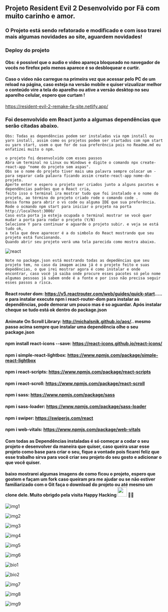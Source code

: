 ## Projeto Resident Evil 2 Desenvolvido por Fã com muito carinho e amor.

### O Projeto está sendo refatorado e modificado e com isso trarei mais algumas novidades ao site, aguardem novidades!
### 

### Deploy do projeto
#### Obs: é possível que o audio e video apareça bloqueado no navegador de vocês no firefox pelo menos aparece é so desbloquear e curtir.
#### Caso o video não carregue na primeira vez que acessar pelo PC de um reload na página, caso esteja na versão mobile e quiser vizualizar melhor o conteúdo vire a tela do aparelho ou ative a versão desktop no seu aparelho celular, espero que curtam !

https://resident-evil-2-remake-fa-site.netlify.app/

### Foi desenvolvido em React junto a algumas dependências que serão citadas abaixo.

````
Obs: Todas as dependências podem ser instaladas via npm install ou yarn install, assim como os projetos podem ser startados com npm start
ou yarn start, usem o que for de sua preferência pois no Readme.md eu enfatizei muito o npm.

o projeto foi desenvolvido com esses passos
Abra um terminal no Linux ou Windows e digite o comando npx create-react-app "nome do projeto sem aspas".
Obs se o nome do projeto tiver mais uma palavra sempre colocar um -para separar cada palavra ficando assim create-react-app nome-do-projeto.
Aperte enter e espero o projeto ser criados junto a alguns pacotes e dependências padrões que o React cria,
feito isso o terminal ira mostrar tudo que foi instalado e o nome do projeto, ao término do projeto criado rode o comando code .
dessa forma para abrir o vs code ou alguma IDE que sua preferência.
Rode o ocmando npm start para iniciar o projeto na porta http://localhost:3000/
Caso esta porta ja esteja ocupada o terminal mostrar se você quer mudar a porta para rodar o projeto (Y/N)
Selecione Y para continuar e aguarde o projeto subir. e veja se está tudo ok,
a tela que deve aparecer é a do simbolo do React mostrando que seu projeto está funcionando.
Quando abrir seu projeto verá uma tela parecida como mostra abaixo.
````

![react](https://user-images.githubusercontent.com/78483210/144079263-bdef59b8-5321-420c-b140-411192ddaa17.png)

````
Note no package.json está mostrando todas as depedências que seu projeto tem, no caso da imagem acima já é o projeto feito e suas depedências, o que irei mostrar agora é como instalar e onde encontrar, caso você já saiba onde procure esses pacotes só pelo nome algumas pessoas já sabem onde é a fonte e por isso não precisa seguir esses passos a risca.
````

#### React router dom:   https://v5.reactrouter.com/web/guides/quick-start..... e para instalar execute npm i react-router-dom para instalar as dependências, pode demorar um pouco mas é so aguardar. Após instalar cheque se tudo está ok dentro do package.json
#### Animate On Scroll Library:   http://michalsnik.github.io/aos/.. mesmo passo acima sempre que instalar uma dependência olhe o seu package.json
#### npm install react-icons --save:   https://react-icons.github.io/react-icons/
#### npm i simple-react-lightbox:   https://www.npmjs.com/package/simple-react-lightbox
#### npm i react-scripts:   https://www.npmjs.com/package/react-scripts
#### npm i react-scroll:    https://www.npmjs.com/package/react-scroll
#### npm i sass:   https://www.npmjs.com/package/sass
#### npm i sass-loader:    https://www.npmjs.com/package/sass-loader
#### npm i swiper:    https://swiperjs.com/react
#### npm i web-vitals:    https://www.npmjs.com/package/web-vitals

#### Com todas as Dependências instaladas é só começar a codar o seu projeto e desenvolver da maneira que quiser, caso queira usar esse projeto como base para criar o seu, fique a vontade pois ficarei feliz que esse trabalho sirva para você criar seu projeto do seu gosto e adicionar o que você quiser.
#### baixo mostrarei algumas imagens de como ficou o projeto, espero que gostem e façam um fork caso queiram pra me ajudar ou se não estiver familiarizado com o Git faça o download do projeto ou até mesmo um clone dele. Muito obrigdo pela visita Happy Hacking <img src="https://raw.githubusercontent.com/kaueMarques/kaueMarques/master/hi.gif" width="30px"> 🚀🚀

![img1](https://user-images.githubusercontent.com/78483210/144087837-9de75733-29cb-41f3-a0ae-86921af89e94.png)

![img2](https://user-images.githubusercontent.com/78483210/144087846-c67f600b-ff37-4e7b-9842-34128215d1fb.png)

![img3](https://user-images.githubusercontent.com/78483210/144087851-6838149b-0f7b-49d7-a592-588b05c7eca2.png)

![img4](https://user-images.githubusercontent.com/78483210/144087855-54d9402c-c936-4ceb-8a7b-b43cbe873699.png)

![img5](https://user-images.githubusercontent.com/78483210/144087862-f40851e9-da99-4139-ba7c-7bfee88150e2.png)

![img6](https://user-images.githubusercontent.com/78483210/144087866-0a370c5d-a6a3-44d6-a80c-6fe10dc0ef71.png)

![bio1](https://user-images.githubusercontent.com/78483210/152059949-10ca8b37-708a-4ae0-8842-3d16eb2e9947.png)

![bio2](https://user-images.githubusercontent.com/78483210/152059958-2e1b8df0-e2b2-49c6-8ed7-e8573ef8c3cc.png)

![img7](https://user-images.githubusercontent.com/78483210/144087873-4addbdb5-e850-4985-aeee-8cd07a090b4f.png)

![img8](https://user-images.githubusercontent.com/78483210/144087880-5f327f15-e780-4229-a9e8-a2f92cafc0d0.png)

![img9](https://user-images.githubusercontent.com/78483210/144087885-b8671c60-3f76-4a71-92d8-5978a8724fb8.png)
